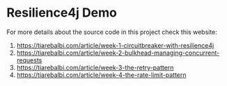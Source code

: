 # Resilience4j Demo

For more details about the source code in this project check this website:

1. https://tiarebalbi.com/article/week-1-circuitbreaker-with-resilience4j
2. https://tiarebalbi.com/article/week-2-bulkhead-managing-concurrent-requests
3. https://tiarebalbi.com/article/week-3-the-retry-pattern
4. https://tiarebalbi.com/article/week-4-the-rate-limit-pattern
